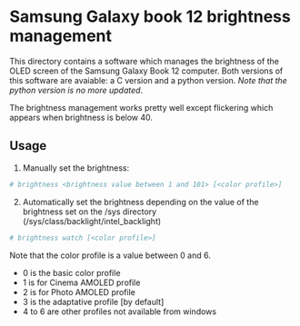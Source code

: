 # Samsung Galaxy book 12 brightness management

This directory contains a software which manages the brightness of the OLED screen of the Samsung Galaxy Book 12 computer.
Both versions of this software are avaiable: a C version and a python version. 
<i>Note that the python version is no more updated</i>.

The brightness management works pretty well except flickering which appears when brightness is below 40.

## Usage

1. Manually set the brightness:
```sh
# brightness <brightness value between 1 and 101> [<color profile>]
```

2. Automatically set the brightness depending on the value of the brightness set  on the /sys directory (/sys/class/backlight/intel_backlight)
```sh
# brightness watch [<color profile>]
```

Note that the color profile is a value between 0 and 6.
- 0 is the basic color profile
- 1 is for Cinema AMOLED profile
- 2 is for Photo AMOLED profile
- 3 is the adaptative profile [by default]
- 4 to 6 are other profiles not available from windows
